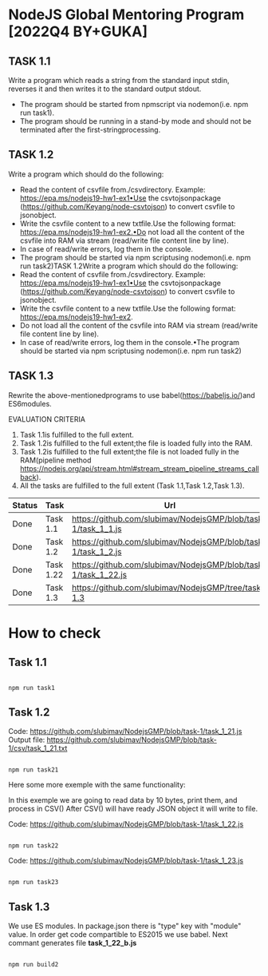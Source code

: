# NodeJS Global Mentoring Program [2022Q4 BY+GUKA]
## TASK 1.1
Write a program which reads a string from the standard input stdin, reverses it and then writes it to the standard output stdout.
- The program should be started from npmscript via nodemon(i.e. npm run task1).
- The program should be running in a stand-by mode and should not be terminated after the first-stringprocessing.

## TASK 1.2
Write a program which should do the following:
- Read the content of csvfile from./csvdirectory. Example: https://epa.ms/nodejs19-hw1-ex1•Use the csvtojsonpackage (https://github.com/Keyang/node-csvtojson) to convert csvfile to jsonobject.
- Write the csvfile content to a new txtfile.Use the following format: https://epa.ms/nodejs19-hw1-ex2.•Do not load all the content of the csvfile into RAM via stream (read/write file content line by line).
- In case of read/write errors, log them in the console.
- The program should be started via npm scriptusing nodemon(i.e. npm run task2)TASK 1.2Write a program which should do the following:
- Read the content of csvfile from./csvdirectory. Example: https://epa.ms/nodejs19-hw1-ex1•Use the csvtojsonpackage (https://github.com/Keyang/node-csvtojson) to convert csvfile to jsonobject.
- Write the csvfile content to a new txtfile.Use the following format: https://epa.ms/nodejs19-hw1-ex2.
- Do not load all the content of the csvfile into RAM via stream (read/write file content line by line).
- In case of read/write errors, log them in the console.•The program should be started via npm scriptusing nodemon(i.e. npm run task2)

## TASK 1.3
Rewrite the above-mentionedprograms to use babel(https://babeljs.io/)and ES6modules.

EVALUATION CRITERIA
 1. Task 1.1is fulfilled to the full extent.
 2. Task 1.2is fulfilled to the full extent;the file is loaded fully into the RAM.
 3. Task 1.2is fulfilled to the full extent;the file is not loaded fully in the RAM(pipeline method https://nodejs.org/api/stream.html#stream_stream_pipeline_streams_callback).
 4. All the tasks are fulfilled to the full extent (Task 1.1,Task 1.2,Task 1.3).

Status | Task | Url
-----|-----|--------
Done | Task 1.1 | https://github.com/slubimav/NodejsGMP/blob/task-1/task_1_1.js
Done | Task 1.2 | https://github.com/slubimav/NodejsGMP/blob/task-1/task_1_2.js
Done | Task 1.22 | https://github.com/slubimav/NodejsGMP/blob/task-1/task_1_22.js
Done | Task 1.3 | https://github.com/slubimav/NodejsGMP/tree/task-1.3

# How to check

## Task 1.1

```

npm run task1

```

## Task 1.2

Code: https://github.com/slubimav/NodejsGMP/blob/task-1/task_1_21.js
Output file: https://github.com/slubimav/NodejsGMP/blob/task-1/csv/task_1_21.txt


```

npm run task21

```

Here some more exemple with the same functionality:

In this exemple we are going to read data by 10 bytes, print them, and process in CSV()
After CSV() will have ready JSON object it will write to file.


Code: https://github.com/slubimav/NodejsGMP/blob/task-1/task_1_22.js


```

npm run task22

```


Code: https://github.com/slubimav/NodejsGMP/blob/task-1/task_1_23.js


```

npm run task23

```


## Task 1.3

We use ES modules. In package.json there is "type" key with "module" value.
In order get code compartible to ES2015 we use babel.
Next commant generates file __task_1_22_b.js__

```

npm run build2

```